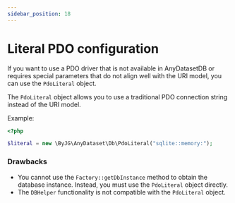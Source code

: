 ```yaml
---
sidebar_position: 18
---
```


# Literal PDO configuration

If you want to use a PDO driver that is not available in AnyDatasetDB or requires special parameters that
do not align well with the URI model, you can use the `PdoLiteral` object.

The `PdoLiteral` object allows you to use a traditional PDO connection string instead of the URI model.

Example:

```php
<?php

$literal = new \ByJG\AnyDataset\Db\PdoLiteral("sqlite::memory:");
```

### Drawbacks

- You cannot use the `Factory::getDbInstance` method to obtain the database instance. Instead, you must use the
  `PdoLiteral` object directly.
- The `DBHelper` functionality is not compatible with the `PdoLiteral` object.


